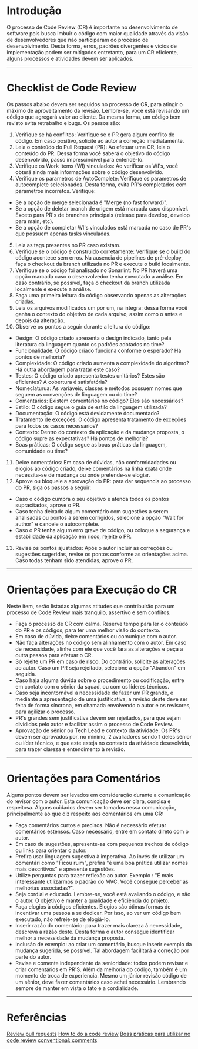 # Introdução

O processo de Code Review (CR) é importante no desenvolvimento de software pois busca imbuir o código com maior qualidade através da visão de desenvolvedores que não participaram do processo de desenvolvimento. Desta forma, erros, padrões divergentes e vícios de implementação podem ser mitigados entretanto, para um CR eficiente, alguns processos e atividades devem ser aplicados. 
___
# Checklist de Code Review
Os passos abaixo devem ser seguidos no processo de CR, para atingir o máximo de aproveitamento da revisão. Lembre-se, você está revisando um código que agregará valor ao cliente. Da mesma forma, um código bem revisto evita retrabalho e bugs. Os passos são:

1. Verifique se há conflitos: Verifique se o PR gera algum conflito de código. Em caso positivo, solicite ao autor a correção imediatamente.
2. Leia o conteúdo do Pull Request (PR): Ao efetuar uma CR, leia o conteúdo do PR. Dessa forma você saberá o objetivo do código desenvolvido, passo imprescindível para entendê-lo.
3. Verifique os Work Items (WI) vinculados: Ao verificar os WI's, você obterá ainda mais informações sobre o código desenvolvido. 
4. Verifique os parametros de AutoComplete: Verifique os parametros de autocomplete selecionados. Desta forma, evita PR's completados com parametros incorretos. Verifique:
- Se a opção de merge selecionada é "Merge (no fast forward)".
- Se a opção de deletar branch de origem está marcada caso disponível. Exceto para PR's de branches principais (release para develop, develop para main, etc).
- Se a opção de completar WI's vinculados está marcada no caso de PR's que possuem apenas tasks vinculadas.
5. Leia as tags presentes no PR caso existam.
6. Verifique se o código é construido corretamente: Verifique se o build do código acontece sem erros. Na ausencia de pipelines de pré-deploy, faça o checkout da branch utilizada no PR e execute o build localmente.
7. Verifique se o código foi analisado no Sonarlint: No PR haverá uma opção marcada caso o desenvolvedor tenha executado a análise. Em caso contrário, se possível, faça o checkout da branch utilizada localmente e execute a análise.
8. Faça uma primeira leitura do código observando apenas as alterações criadas.
9. Leia os arquivos modificados um por um, na integra: dessa forma você ganha o contexto do objetivo de cada arquivo, assim como o antes e depois da alteração. 
10. Observe os pontos a seguir durante a leitura do código:
- Design: O código criado apresenta o design indicado, tanto pela literatura da linguagem quanto os padrões adotados no time?
- Funcionalidade: O código criado funciona conforme o esperado? Há pontos de melhoria?
- Complexidade: O código criado aumenta a complexidade do algoritmo? Há outra abordagem para tratar este caso?
- Testes: O código criado apresenta testes unitários? Estes são eficientes? A cobertura é satisfatória?
- Nomeclaturua: As variáveis, classes e métodos possuem nomes que seguem as convenções de linguagem ou do time?
- Comentários: Existem comentários no código? Eles são necessários?
- Estilo: O código segue o guia de estilo da linguagem utilizada?
- Documentação: O código está devidamente documentado?
- Tratamento de exceções: O código apresenta tratamento de exceções para todos os casos necessários?
- Contexto: Dentro do contexto da aplicação e da mudança proposta, o código supre as expectativas? Há pontos de melhoria?
- Boas práticas: O código segue as boas práticas da linguagem, comunidade ou time?
11. Deixe comentários: Em caso de dúvidas, não conformidadades ou elogios ao código criado, deixe comentários na linha exata onde necessita-se de mudança ou onde pretende-se elogiar.
12. Aprove ou bloqueie a aprovação do PR: para dar sequencia ao processo do PR, siga os passos a seguir:
- Caso o código cumpra o seu objetivo e atenda todos os pontos supracitados, aprove o PR.
- Caso tenha deixado algum comentário com sugestões a serem analisadas ou pontos a serem corrigidos, selecione a opção "Wait for author" e cancele o autocomplete.
- Caso o PR tenha algum erro grave de código, ou coloque a segurança e estabilidade da aplicação em risco, rejeite o PR.
13. Revise os pontos ajustados: Após o autor incluir as correções ou sugestões sugeridas, revise os pontos conforme as orientações acima. Caso todas tenham sido atendidas, aprove o PR.
___
# Orientações para Execução do CR

Neste item, serão listadas algumas atitudes que contribuirão para um processo de Code Review mais tranquilo, assertivo e sem conflitos.
- Faça o processo de CR com calma. Reserve tempo para ler o conteúdo do PR e os códigos, para ter uma melhor visão do contexto.
- Em caso de dúvida, deixe comentários ou comunique com o autor.
- Não faça alterações no código sem alinhamento com o autor. Em caso de necessidade, alinhe com ele que você fara as alterações e peça a outra pessoa para efetuar o CR. 
- Só rejeite um PR em caso de risco. Do contrário, solicite as alterações ao autor. Caso um PR seja rejeitado, selecione a opção "Abandon" em seguida.
- Caso haja alguma dúvida sobre o procedimento ou codificação, entre em contato com o sênior da squad, ou com os líderes técnicos.
- Caso seja incontornável a necessidade de fazer um PR grande, e mediante a apresentação de uma justificativa, a revisão deste deve ser feita de forma síncrona, em chamada envolvendo o autor e os revisores, para agilizar o processo.
- PR's grandes sem justificativa devem ser rejeitados, para que sejam divididos pelo autor e facilitar assim o processo de Code Review.
- Aprovação de sênior ou Tech Lead e contexto da atividade: Os PR's devem ser aprovados por, no mínimo, 2 avaliadores sendo 1 deles sênior ou líder técnico, e que este esteja no contexto da atividade desevolvida, para trazer clareza e entendimento à revisão.
___
# Orientações para Comentários
Alguns pontos devem ser levados em consideração durante a comunicação do revisor com o autor. Esta comunicação deve ser clara, concisa e respeitosa. Alguns cuidados devem ser tomados nessa comunicação, principalmente ao que diz respeito aos comentários em uma CR:
- Faça comentários curtos e precisos. Não é necessário efetuar comentários estensos. Caso necessário, entre em contato direto com o autor.
- Em caso de sugestões, apresente-as com pequenos trechos de código ou links para orientar o autor.
- Prefira usar linguagem sugestiva à imperativa. Ao invés de utilizar um comentári como "Ficou ruim", prefira "é uma boa prática utilizar nomes mais descritivos" e apresente sugestões.
- Utilize perguntas para trazer reflexão ao autor. Exemplo : "É mais interessante utilizarmos o padrão do MVC. Você consegue perceber as melhorias associadas?".
- Seja cordial e educado. Lembre-se, você está avaliando o código, e não o autor. O objetivo é manter a qualidade e eficiência do projeto.
- Faça elogios à códigos eficientes. Elogios são ótimas formas de incentivar uma pessoa a se dedicar. Por isso, ao ver um código bem executado, não refreie-se de elogiá-lo.
- Inserir razão do comentário: para trazer mais clareza à necessidade, descreva a razão deste. Desta forma o autor consegue identificar melhor a necessidade da mudança proposta.
- Inclusão de exemplo: ao criar um comentário, busque inserir exemplo da mudança sugerida, se possível. Tal abordagem facilitará a correção por parte do autor.
- Revise e comente independente da senioridade: todos podem revisar e criar comentários em PR'S. Além da melhoria do código, também é um momento de troca de experiencia. Mesmo um júnior revisão código de um sênior, deve fazer comentários caso achei necessário. Lembrando sempre de manter em vista o tato e a cordialidade.

___
# Referências
[Review pull requests](https://learn.microsoft.com/en-us/azure/devops/repos/git/review-pull-requests?view=azure-devops&tabs=browser)
[How to do a code review](https://google.github.io/eng-practices/review/reviewer/)
[Boas práticas para utilizar no code review](https://www.linkedin.com/pulse/6-boas-pr%C3%A1ticas-para-utilizar-code-review-leticia-coelho/?originalSubdomain=pt)
[conventional: comments](https://conventionalcomments.org/)
